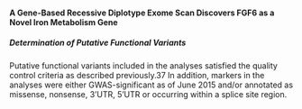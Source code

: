 #### A Gene-Based Recessive Diplotype Exome Scan Discovers FGF6 as a Novel Iron Metabolism Gene
##### Determination of Putative Functional Variants
Putative functional variants included in the analyses satisfied the quality control criteria as described previously.37 In addition, markers in the analyses were either GWAS-significant as of June 2015 and/or annotated as missense, nonsense, 3’UTR, 5’UTR or occurring within a splice site region.
